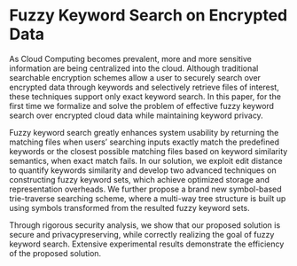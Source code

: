 # Fuzzy Keyword Search on Encrypted Data
As Cloud Computing becomes prevalent, more and more sensitive information are being centralized into the cloud. Although traditional searchable encryption schemes allow a user to securely search over encrypted data through keywords and selectively retrieve files of interest, these techniques support only exact keyword search. In this paper, for the first time we formalize and solve the problem of effective fuzzy keyword search over encrypted cloud data while maintaining keyword privacy. 

Fuzzy keyword search greatly enhances system usability by returning the matching files when users’ searching inputs exactly match the predefined keywords or the closest possible matching files based on keyword similarity semantics, when exact match fails. In our solution, we exploit edit distance to quantify keywords similarity and develop two advanced techniques on constructing fuzzy keyword sets, which achieve optimized storage and representation overheads. We further propose a brand new symbol-based trie-traverse searching scheme, where a multi-way tree structure is built up using symbols transformed from the resulted fuzzy keyword sets.

Through rigorous security analysis, we show that our proposed solution is secure and privacypreserving, while correctly realizing the goal of fuzzy keyword search. Extensive experimental results demonstrate the efficiency of the proposed solution.
